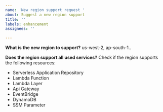 ```yaml
---
name: 'New region support request '
about: Suggest a new region support
title: ''
labels: enhancement
assignees: ''

---
```


**What is the new region to support?**
us-west-2, ap-south-1..

**Does the region support all used services?**
Check if the region supports the following resources:
- Serverless Application Repository
- Lambda Function
- Lambda Layer
- Api Gateway
- EventBridge
- DynamoDB
- SSM Parameter
